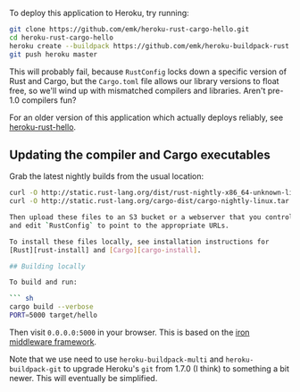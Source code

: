 To deploy this application to Heroku, try running:

``` sh
git clone https://github.com/emk/heroku-rust-cargo-hello.git
cd heroku-rust-cargo-hello
heroku create --buildpack https://github.com/emk/heroku-buildpack-rust.git
git push heroku master
```

This will probably fail, because `RustConfig` locks down a specific version
of Rust and Cargo, but the `Cargo.toml` file allows our library versions to
float free, so we'll wind up with mismatched compilers and libraries.
Aren't pre-1.0 compilers fun?

For an older version of this application which actually deploys reliably,
see [heroku-rust-hello][].

## Updating the compiler and Cargo executables

Grab the latest nightly builds from the usual location:

``` sh
curl -O http://static.rust-lang.org/dist/rust-nightly-x86_64-unknown-linux-gnu.tar.gz
curl -O http://static.rust-lang.org/cargo-dist/cargo-nightly-linux.tar.gz

Then upload these files to an S3 bucket or a webserver that you control,
and edit `RustConfig` to point to the appropriate URLs.

To install these files locally, see installation instructions for
[Rust][rust-install] and [Cargo][cargo-install].

## Building locally

To build and run:

``` sh
cargo build --verbose
PORT=5000 target/hello
```

Then visit `0.0.0.0:5000` in your browser.  This is based on the
[iron middleware framework][iron].

Note that we use need to use `heroku-buildpack-multi` and
`heroku-buildpack-git` to upgrade Heroku's `git` from 1.7.0 (I think) to
something a bit newer.  This will eventually be simplified.

[rust-install]: http://doc.rust-lang.org/tutorial.html#getting-started
[cargo-install]: https://github.com/rust-lang/cargo
[heroku-rust-hello]: https://github.com/emk/heroku-rust-hello
[iron]: https://github.com/iron/iron
